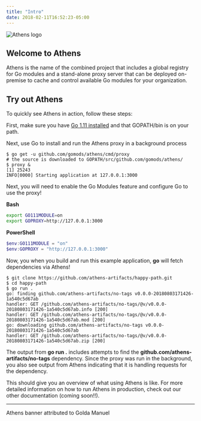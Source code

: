 ```yaml
---
title: "Intro"
date: 2018-02-11T16:52:23-05:00
---
```


![Athens logo](/banner.png)

## Welcome to Athens

Athens is the name of the combined project that includes a global registry for Go modules and a stand-alone proxy server that can be deployed on-premise to cache and control available Go modules for your organization.

## Try out Athens

To quickly see Athens in action, follow these steps:

First, make sure you have [Go 1.11 installed](https://gophersource.com/setup/) and that GOPATH/bin is on your path.

Next, use Go to install and run the Athens proxy in a background process

```console
$ go get -u github.com/gomods/athens/cmd/proxy
# the source is downloaded to GOPATH/src/github.com/gomods/athens/
$ proxy &
[1] 25243
INFO[0000] Starting application at 127.0.0.1:3000
```

Next, you will need to enable the Go Modules feature and configure Go to use the proxy!

**Bash**
```bash
export GO111MODULE=on
export GOPROXY=http://127.0.0.1:3000
```

**PowerShell**
```powershell
$env:GO111MODULE = "on"
$env:GOPROXY = "http://127.0.0.1:3000"
```


Now, you when you build and run this example application, **go** will fetch dependencies via Athens!

```console
$ git clone https://github.com/athens-artifacts/happy-path.git
$ cd happy-path
$ go run .
go: finding github.com/athens-artifacts/no-tags v0.0.0-20180803171426-1a540c5d67ab
handler: GET /github.com/athens-artifacts/no-tags/@v/v0.0.0-20180803171426-1a540c5d67ab.info [200]
handler: GET /github.com/athens-artifacts/no-tags/@v/v0.0.0-20180803171426-1a540c5d67ab.mod [200]
go: downloading github.com/athens-artifacts/no-tags v0.0.0-20180803171426-1a540c5d67ab
handler: GET /github.com/athens-artifacts/no-tags/@v/v0.0.0-20180803171426-1a540c5d67ab.zip [200]
```

The output from **go run .** includes attempts to find the **github.com/athens-artifacts/no-tags** dependency. Since the proxy was run in the background, you also 
see output from Athens indicating that it is handling requests for the dependency.

This should give you an overview of what using Athens is like. For more detailed information on how to run Athens in production, check out our other documentation (coming soon!!).

---
Athens banner attributed to Golda Manuel

